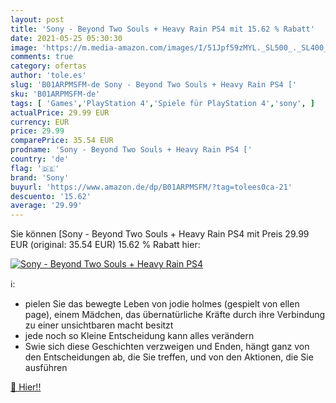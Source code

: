 ```yaml
---
layout: post
title: 'Sony - Beyond Two Souls + Heavy Rain PS4 mit 15.62 % Rabatt'
date: 2021-05-25 05:30:30
image: 'https://m.media-amazon.com/images/I/51Jpf59zMYL._SL500_._SL400_.jpg'
comments: true
category: ofertas
author: 'tole.es'
slug: 'B01ARPMSFM-de Sony - Beyond Two Souls + Heavy Rain PS4 ['
sku: 'B01ARPMSFM-de'
tags: [ 'Games','PlayStation 4','Spiele für PlayStation 4','sony', ]
actualPrice: 29.99 EUR
currency: EUR
price: 29.99
comparePrice: 35.54 EUR
prodname: 'Sony - Beyond Two Souls + Heavy Rain PS4 ['
country: 'de'
flag: '🇩🇪'
brand: 'Sony'
buyurl: 'https://www.amazon.de/dp/B01ARPMSFM/?tag=tolees0ca-21'
descuento: '15.62'
average: '29.99'
---
```


Sie können [Sony - Beyond Two Souls + Heavy Rain PS4 [](https://www.amazon.de/dp/B01ARPMSFM/?tag=tolees0ca-21) mit Preis 29.99 EUR (original: 35.54 EUR) 15.62 % Rabatt hier:

[![Sony - Beyond Two Souls + Heavy Rain PS4](https://m.media-amazon.com/images/I/51Jpf59zMYL._SL500_._SL400_.jpg)](https://www.amazon.de/dp/B01ARPMSFM/?tag=tolees0ca-21)

ℹ️:

- pielen Sie das bewegte Leben von jodie holmes (gespielt von ellen page), einem Mädchen, das übernatürliche Kräfte durch ihre Verbindung zu einer unsichtbaren macht besitzt
- jede noch so Kleine Entscheidung kann alles verändern
- Swie sich diese Geschichten verzweigen und Enden, hängt ganz von den Entscheidungen ab, die Sie treffen, und von den Aktionen, die Sie ausführen

[🛒 Hier!!](https://www.amazon.de/dp/B01ARPMSFM/?tag=tolees0ca-21)
